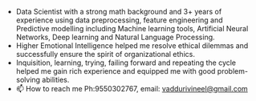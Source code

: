 - Data Scientist with a strong math background and 3+ years of experience using data preprocessing, feature engineering and Predictive modelling including Machine learning tools, Artificial Neural Networks, Deep learning and Natural Language Processing.
- Higher Emotional Intelligence helped me resolve ethical dilemmas and successfully ensure the spirit of organizational ethics.
- Inquisition, learning, trying, failing forward and repeating the cycle helped me gain rich experience and equipped me with good problem-solving abilities.
- 📫 How to reach me Ph:9550302767, email: vaddurivineel@gmail.com

<!---
vaddurivineel/vaddurivineel is a ✨ special ✨ repository because its `README.md` (this file) appears on your GitHub profile.
You can click the Preview link to take a look at your changes.
--->
